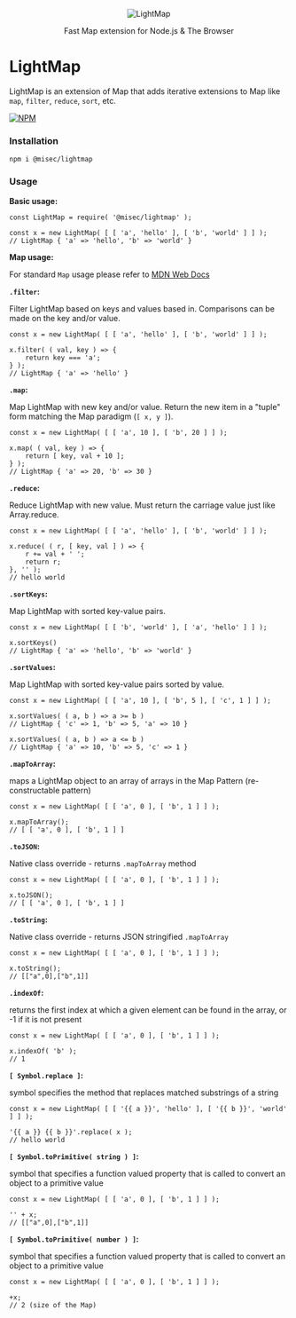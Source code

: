<p align="center">
  <img src="https://s3.amazonaws.com/forever-link/github/LightMap.svg" alt="LightMap"/>
</p>

<p align="center">Fast Map extension for Node.js & The Browser</p>

# LightMap

LightMap is an extension of Map that adds iterative extensions to Map like `map`, `filter`, `reduce`, `sort`, etc.

[![NPM](https://nodei.co/npm/@misec/lightmap.png?downloads=true&stars=true&downloadRank=true)](https://www.npmjs.com/package/@misec/lightmap)

### Installation

`npm i @misec/lightmap`

### Usage

**Basic usage:**
```
const LightMap = require( '@misec/lightmap' );

const x = new LightMap( [ [ 'a', 'hello' ], [ 'b', 'world' ] ] );
// LightMap { 'a' => 'hello', 'b' => 'world' }
```

**Map usage:**

For standard `Map` usage please refer to [MDN Web Docs](https://developer.mozilla.org/en-US/docs/Web/JavaScript/Reference/Global_Objects/Map)

**`.filter`:**

Filter LightMap based on keys and values based in.
Comparisons can be made on the key and/or value.

```
const x = new LightMap( [ [ 'a', 'hello' ], [ 'b', 'world' ] ] );

x.filter( ( val, key ) => {
	return key === 'a';
} );
// LightMap { 'a' => 'hello' }
```

**`.map`:**

Map LightMap with new key and/or value.
Return the new item in a "tuple" form matching the Map paradigm (`[ x, y ]`).

```
const x = new LightMap( [ [ 'a', 10 ], [ 'b', 20 ] ] );

x.map( ( val, key ) => {
	return [ key, val + 10 ];
} );
// LightMap { 'a' => 20, 'b' => 30 }
```

**`.reduce`:**

Reduce LightMap with new value.
Must return the carriage value just like Array.reduce.

```
const x = new LightMap( [ [ 'a', 'hello' ], [ 'b', 'world' ] ] );

x.reduce( ( r, [ key, val ] ) => {
	r += val + ' ';
	return r;
}, '' );
// hello world 
```

**`.sortKeys`:**

Map LightMap with sorted key-value pairs.

```
const x = new LightMap( [ [ 'b', 'world' ], [ 'a', 'hello' ] ] );

x.sortKeys()
// LightMap { 'a' => 'hello', 'b' => 'world' }
```

**`.sortValues`:**

Map LightMap with sorted key-value pairs sorted by value.

```
const x = new LightMap( [ [ 'a', 10 ], [ 'b', 5 ], [ 'c', 1 ] ] );

x.sortValues( ( a, b ) => a >= b )
// LightMap { 'c' => 1, 'b' => 5, 'a' => 10 }

x.sortValues( ( a, b ) => a <= b )
// LightMap { 'a' => 10, 'b' => 5, 'c' => 1 }
```

**`.mapToArray`:**

maps a LightMap object to an array of arrays in the Map Pattern (re-constructable pattern)

```
const x = new LightMap( [ [ 'a', 0 ], [ 'b', 1 ] ] );

x.mapToArray();
// [ [ 'a', 0 ], [ 'b', 1 ] ]
```

**`.toJSON`:**

Native class override - returns `.mapToArray` method

```
const x = new LightMap( [ [ 'a', 0 ], [ 'b', 1 ] ] );

x.toJSON();
// [ [ 'a', 0 ], [ 'b', 1 ] ]
```

**`.toString`:**

Native class override - returns JSON stringified `.mapToArray`

```
const x = new LightMap( [ [ 'a', 0 ], [ 'b', 1 ] ] );

x.toString();
// [["a",0],["b",1]]
```

**`.indexOf`:**

returns the first index at which a given element can be found in the array, or -1 if it is not present

```
const x = new LightMap( [ [ 'a', 0 ], [ 'b', 1 ] ] );

x.indexOf( 'b' );
// 1
```

**`[ Symbol.replace ]`:**

symbol specifies the method that replaces matched substrings of a string

```
const x = new LightMap( [ [ '{{ a }}', 'hello' ], [ '{{ b }}', 'world' ] ] );

'{{ a }} {{ b }}'.replace( x );
// hello world
```

**`[ Symbol.toPrimitive( string ) ]`:**

symbol that specifies a function valued property that is called to convert an object to a primitive value

```
const x = new LightMap( [ [ 'a', 0 ], [ 'b', 1 ] ] );

'' + x;
// [["a",0],["b",1]]
```

**`[ Symbol.toPrimitive( number ) ]`:**

symbol that specifies a function valued property that is called to convert an object to a primitive value

```
const x = new LightMap( [ [ 'a', 0 ], [ 'b', 1 ] ] );

+x;
// 2 (size of the Map)
```